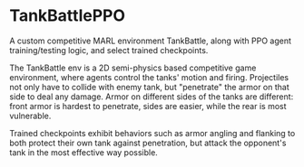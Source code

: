# TankBattlePPO

A custom competitive MARL environment TankBattle, along with PPO agent training/testing logic, and select trained checkpoints.

The TankBattle env is a 2D semi-physics based competitive game environment, where agents control the tanks' motion and firing. Projectiles not only have to collide with enemy tank, but "penetrate" the armor on that side to deal any damage. Armor on different sides of the tanks are different: front armor is hardest to penetrate, sides are easier, while the rear is most vulnerable.

Trained checkpoints exhibit behaviors such as armor angling and flanking to both protect their own tank against penetration, but attack the opponent's tank in the most effective way possible.
